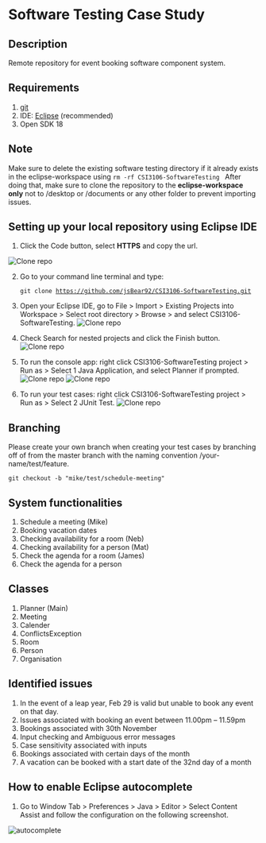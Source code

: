 # Software Testing Case Study

## Description

Remote repository for event booking software component system.

## Requirements

1. [git](https://git-scm.com/downloads)
2. IDE: [Eclipse](https://www.eclipse.org/downloads/) (recommended)
3. Open SDK 18

## Note

Make sure to delete the existing software testing directory if it already exists in the eclipse-workspace using ``rm -rf CSI3106-SoftwareTesting
`` After doing that, make sure to clone the repository to the **eclipse-workspace only** not to /desktop or /documents or any  other folder to prevent importing issues.

## Setting up your local repository using Eclipse IDE

1. Click the Code button, select **HTTPS** and copy the url.

![Clone repo](./images/clone.png)

2. Go to your command line terminal and type:

   <code>git clone https://github.com/jsBear92/CSI3106-SoftwareTesting.git</code>

3. Open your Eclipse IDE, go to File > Import > Existing Projects into Workspace > Select root directory > Browse > and select CSI3106-SoftwareTesting.
   ![Clone repo](./images/import.png)

4. Check Search for nested projects and click the Finish button.
   ![Clone repo](./images/root-dir.png)
5. To run the console app: right click CSI3106-SoftwareTesting project > Run as > Select 1 Java Application, and select Planner if prompted.
   ![Clone repo](./images/run-as-java-app.png)
   ![Clone repo](./images/select-planner.png)
6. To run your test cases: right click CSI3106-SoftwareTesting project > Run as > Select 2 JUnit Test.
   ![Clone repo](./images/run-as-junit.png)

## Branching

Please create your own branch when creating your test cases by branching off of from the master branch with the naming convention /your-name/test/feature.

<code>git checkout -b "mike/test/schedule-meeting"</code>

## System functionalities

1. Schedule a meeting (Mike)
2. Booking vacation dates
3. Checking availability for a room (Neb)
4. Checking availability for a person (Mat)
5. Check the agenda for a room (James)
6. Check the agenda for a person

## Classes

1. Planner (Main)
2. Meeting
3. Calender
4. ConflictsException
5. Room
6. Person
7. Organisation

## Identified issues

1. In the event of a leap year, Feb 29 is valid but unable to book any event on that day.
2. Issues associated with booking an event between 11.00pm – 11.59pm
3. Bookings associated with 30th November
4. Input checking and Ambiguous error messages
5. Case sensitivity associated with inputs
6. Bookings associated with certain days of the month
7. A vacation can be booked with a start date of the 32nd day of a month  


## How to enable Eclipse autocomplete

1. Go to Window Tab > Preferences > Java > Editor > Select Content Assist and follow the configuration on the following screenshot.

![autocomplete](./images/autocomplete.png)
